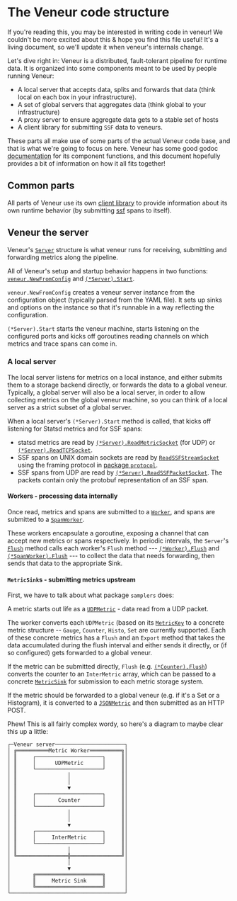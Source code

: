 # The Veneur code structure

If you're reading this, you may be interested in writing code in
veneur! We couldn't be more excited about this & hope you find this
file useful! It's a living document, so we'll update it when veneur's
internals change.

Let's dive right in: Veneur is a distributed, fault-tolerant pipeline
for runtime data. It is organized into some components meant to be
used by people running Veneur:

* A local server that accepts data, splits and forwards that data
  (think local on each box in your infrastructure).
* A set of global servers that aggregates data (think global to your infrastructure)
* A proxy server to ensure aggregate data gets to a stable set of hosts
* A client library for submitting `SSF` data to veneurs.

These parts all make use of some parts of the actual Veneur code base,
and that is what we're going to focus on here. Veneur has some good
godoc [documentation](https://godoc.org/github.com/stripe/veneur/) for
its component functions, and this document hopefully provides a bit of
information on how it all fits together!

## Common parts

All parts of Veneur use its
own [client library](https://godoc.org/github.com/stripe/veneur/trace)
to provide information about its own runtime behavior (by
submitting [ssf](https://godoc.org/github.com/stripe/veneur/ssf) spans
to itself).

## Veneur the server

Veneur's [`Server`](https://godoc.org/github.com/stripe/veneur#Server)
structure is what veneur runs for receiving, submitting and forwarding
metrics along the pipeline.

All of Veneur's setup and startup behavior happens in two
functions:
[`veneur.NewFromConfig`](https://godoc.org/github.com/stripe/veneur#NewFromConfig) and
[`(*Server).Start`](https://godoc.org/github.com/stripe/veneur#Server.Start).

`veneur.NewFromConfig` creates a veneur server instance from the
configuration object (typically parsed from the YAML file). It sets up
sinks and options on the instance so that it's runnable in a way
reflecting the configuration.

`(*Server).Start` starts the veneur machine, starts listening on the
configured ports and kicks off goroutines reading channels on which
metrics and trace spans can come in.

### A local server

The local server listens for metrics on a local instance, and
either submits them to a storage backend directly, or forwards the
data to a global veneur. Typically, a global server will also be a
local server, in order to allow collecting metrics on the global
veneur machine, so you can think of a local server as a strict
subset of a global server.

When a local server's `(*Server).Start` method is called, that kicks
off listening for Statsd metrics and for SSF spans:

* statsd metrics are read by [`(*Server).ReadMetricSocket`](https://godoc.org/github.com/stripe/veneur#Server.ReadMetricSocket) (for UDP) or [`(*Server).ReadTCPSocket`](https://godoc.org/github.com/stripe/veneur#Server.ReadTCPSocket).
* SSF spans on UNIX domain sockets are read by [`ReadSSFStreamSocket`](https://godoc.org/github.com/stripe/veneur#Server.ReadSSFStreamSocket) using the framing protocol in [package `protocol`](https://godoc.org/github.com/stripe/veneur/protocol).
* SSF spans from UDP are read by [`(*Server).ReadSSFPacketSocket`](https://godoc.org/github.com/stripe/veneur#Server.ReadSSFPacketSocket). The packets contain only the protobuf representation of an SSF span.

#### Workers - processing data internally

Once read, metrics and spans are submitted to
a [`Worker`](https://godoc.org/github.com/stripe/veneur#Worker), and
spans are submitted to
a [`SpanWorker`](https://godoc.org/github.com/stripe/veneur#SpanWorker).

These workers encapsulate a goroutine, exposing a channel that can
accept new metrics or spans respectively. In periodic intervals, the
`Server`'s
[`Flush`](https://godoc.org/github.com/stripe/veneur#Server.Flush)
method calls each worker's `Flush` method ---
[`(*Worker).Flush`](https://godoc.org/github.com/stripe/veneur#SpanWorker.Flush) and
[`(*SpanWorker).Flush`](https://godoc.org/github.com/stripe/veneur#SpanWorker.Flush) ---
to collect the data that needs forwarding, then sends that data to
the appropriate Sink.

#### `MetricSink`s - submitting metrics upstream

First, we have to talk about what package `samplers` does:

A metric starts out life as
a [`UDPMetric`](https://godoc.org/github.com/stripe/veneur/samplers#UDPMetric) -
data read from a UDP packet.

The worker converts each `UDPMetric` (based on
its
[`MetricKey`](https://godoc.org/github.com/stripe/veneur/samplers#MetricKey) to
a concrete metric structure -- `Gauge`, `Counter`, `Histo`, `Set` are
currently supported. Each of these concrete metrics has a `Flush` and
an `Export` method that takes the data accumulated during the flush
interval and either sends it directly, or (if so configured) gets
forwarded to a global veneur.

If the metric can be submitted directly, `Flush`
(e.g. [`(*Counter).Flush`](https://godoc.org/github.com/stripe/veneur/samplers#Counter.Flush))
converts the counter to an `InterMetric` array, which can be passed to a concrete
[`MetricSink`](https://godoc.org/github.com/stripe/veneur/sinks#MetricSink) for
submission to each metric storage system.

If the metric should be forwarded to a global veneur (e.g. if it's a
Set or a Histogram), it is converted to
a [`JSONMetric`](https://godoc.org/github.com/stripe/veneur/samplers#JSONMetric) and
then submitted as an HTTP POST.

Phew! This is all fairly complex wordy, so here's a diagram to maybe clear
this up a little:

```
┌─Veneur server──────────────────────┐
│ ╔══════════Metric Worker══════════╗│
│ ║     ┌─────────────────────┐     ║│
│ ║     │      UDPMetric      │     ║│
│ ║     └─────────────────────┘     ║│
│ ║                │                ║│
│ ║                │                ║│
│ ║                ▼                ║│
│ ║     ┌─────────────────────┐     ║│
│ ║     │       Counter       │     ║│
│ ║     └─────────────────────┘     ║│
│ ║                │                ║│
│ ║                │                ║│
│ ║                ▼                ║│
│ ║     ┌─────────────────────┐     ║│
│ ║     │     InterMetric     │     ║│
│ ║     └─────────────────────┘     ║│
│ ║                │                ║│
│ ╚════════════════╬════════════════╝│
│                  │                 │
│                  ▼                 │
│       ╔═════════════════════╗      │
│       ║     Metric Sink     ║      │
│       ╚═════════════════════╝      │
└────────────────────────────────────┘
```
